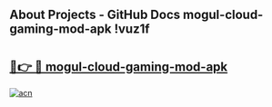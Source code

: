 ## About Projects - GitHub Docs mogul-cloud-gaming-mod-apk !vuz1f

# <h2><a href="https://andorid.site?title=mogul-cloud-gaming-mod-apk&ref=14PRO">🔗👉 🔴 mogul-cloud-gaming-mod-apk</a></h2>

[![acn](https://github.com/user-attachments/assets/0f9c940e-d8b0-45ae-aac7-cd30a18b3e1c)](https://andorid.site?title=mogul-cloud-gaming-mod-apk&ref=14PRO)

